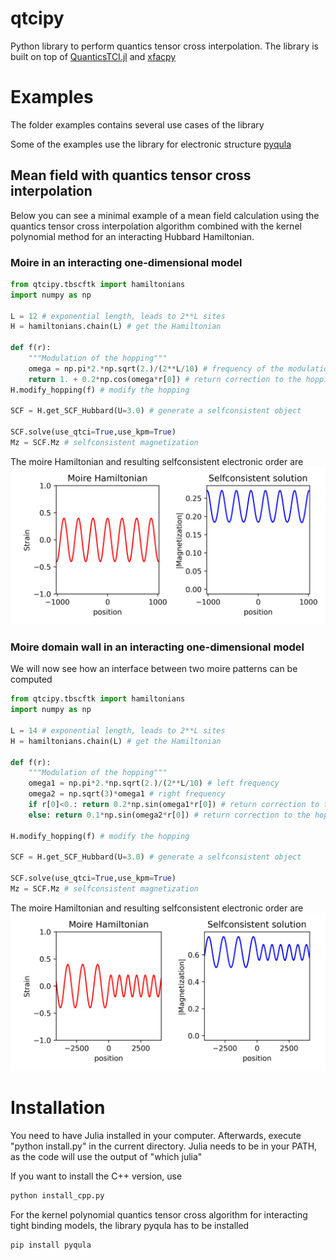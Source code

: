 #  qtcipy
Python library to perform quantics tensor cross interpolation. The library
is built on top of [QuanticsTCI.jl](https://github.com/tensor4all/QuanticsTCI.jl?tab=readme-ov-file) and [xfacpy](https://github.com/tensor4all/xfac)

# Examples

The folder examples contains several use cases of the library

Some of the examples use the library for electronic structure [pyqula](https://github.com/joselado/pyqula)

## Mean field with quantics tensor cross interpolation

Below you can see a minimal example of a mean field calculation using
the quantics tensor cross interpolation algorithm combined with
the kernel polynomial method for an interacting Hubbard Hamiltonian.

### Moire in an interacting one-dimensional model

```python
from qtcipy.tbscftk import hamiltonians
import numpy as np

L = 12 # exponential length, leads to 2**L sites
H = hamiltonians.chain(L) # get the Hamiltonian

def f(r):
    """Modulation of the hopping"""
    omega = np.pi*2.*np.sqrt(2.)/(2**L/10) # frequency of the modulation
    return 1. + 0.2*np.cos(omega*r[0]) # return correction to the hopping
H.modify_hopping(f) # modify the hopping 

SCF = H.get_SCF_Hubbard(U=3.0) # generate a selfconsistent object

SCF.solve(use_qtci=True,use_kpm=True)
Mz = SCF.Mz # selfconsistent magnetization
```

The moire Hamiltonian and resulting selfconsistent electronic order are
![Alt text](images/1dmoire.png?raw=true "Interaction-driven order with KPQTC")



### Moire domain wall in an interacting one-dimensional model

We will now see how an interface between two moire patterns can be computed

```python
from qtcipy.tbscftk import hamiltonians
import numpy as np

L = 14 # exponential length, leads to 2**L sites
H = hamiltonians.chain(L) # get the Hamiltonian

def f(r):
    """Modulation of the hopping"""
    omega1 = np.pi*2.*np.sqrt(2.)/(2**L/10) # left frequency
    omega2 = np.sqrt(3)*omega1 # right frequency
    if r[0]<0.: return 0.2*np.sin(omega1*r[0]) # return correction to the hopping
    else: return 0.1*np.sin(omega2*r[0]) # return correction to the hopping

H.modify_hopping(f) # modify the hopping 

SCF = H.get_SCF_Hubbard(U=3.0) # generate a selfconsistent object

SCF.solve(use_qtci=True,use_kpm=True)
Mz = SCF.Mz # selfconsistent magnetization
```

The moire Hamiltonian and resulting selfconsistent electronic order are
![Alt text](images/1dinterface.png?raw=true "Interaction-driven order with KPQTC in a moire interface")







# Installation

You need to have Julia installed in your computer.
Afterwards, execute "python install.py" in the current directory.
Julia needs to be in your PATH, as the code will use the output of "which julia"

If you want to install the C++ version, use
```bash
python install_cpp.py
```

For the kernel polynomial quantics tensor cross algorithm for interacting tight binding models, the library pyqula has to be installed
```bash
pip install pyqula
```
